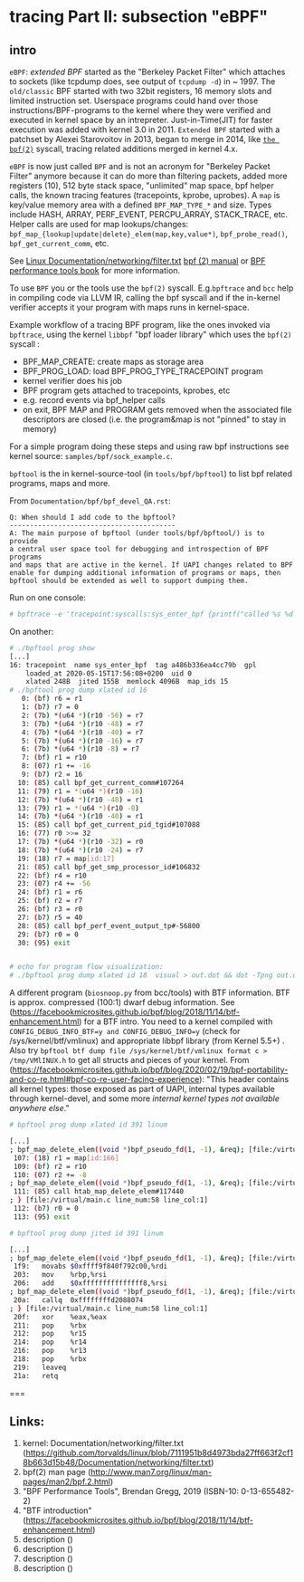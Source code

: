 tracing Part II: subsection "eBPF"
================================================================================
## intro

`eBPF`: *extended BPF* started as the "Berkeley Packet Filter" which attaches to sockets (like tcpdump does, see output of `tcpdump -d`) in ~ 1997. The `old/classic` BPF started with two 32bit registers, 16 memory slots and limited instruction set. Userspace programs could hand over those instructions/BPF-programs to the kernel where they were verified and executed in kernel space by an intrepreter. Just-in-Time(JIT) for faster execution was added with kernel 3.0 in 2011. `Extended BPF` started with a patchset by Alexei Starovoitov in 2013, began to merge in 2014, like [`the bpf(2)`](#bpf-man) syscall, tracing related additions merged in kernel 4.x.

`eBPF` is now just called `BPF` and is not an acronym for "Berkeley Packet Filter" anymore because it can do more than filtering packets, added more registers (10), 512 byte stack space, "unlimited" map space, bpf helper calls, the known tracing features (tracepoints, kprobe, uprobes). A `map` is key/value memory area with a defined `BPF_MAP_TYPE_*` and size. Types include HASH, ARRAY, PERF_EVENT, PERCPU_ARRAY, STACK_TRACE, etc. Helper calls are used for map lookups/changes: `bpf_map_{lookup|update|delete}_elem(map,key,value*)`, `bpf_probe_read()`, `bpf_get_current_comm`, etc. 

See [Linux Documentation/networking/filter.txt](#filter.txt) [bpf (2) manual](#bpf-man) or [BPF performance tools book](#bpf-book) for more information.

To use `BPF` you or the tools use the `bpf(2)` syscall. E.g.`bpftrace` and `bcc` help in compiling code via LLVM IR, calling the bpf syscall and if the in-kernel verifier accepts it your program with maps runs in kernel-space.


Example workflow of a tracing BPF program, like the ones invoked via `bpftrace`, using the kernel `libbpf` "bpf loader library" which uses the `bpf(2)` syscall :

* BPF_MAP_CREATE: create maps as storage area
* BPF_PROG_LOAD: load BPF_PROG_TYPE_TRACEPOINT program
* kernel verifier does his job 
* BPF program gets attached to tracepoints, kprobes, etc
* e.g. record events via bpf_helper calls 
* on exit, BPF MAP and PROGRAM gets removed when the associated file descriptors are closed (i.e. the program&map is not "pinned" to stay in memory)

For a simple program doing these steps and using raw bpf instructions see kernel source: `samples/bpf/sock_example.c`.

`bpftool` is the in kernel-source-tool (in `tools/bpf/bpftool`) to list bpf related programs, maps and more.

From `Documentation/bpf/bpf_devel_QA.rst`:
```
Q: When should I add code to the bpftool?
-----------------------------------------
A: The main purpose of bpftool (under tools/bpf/bpftool/) is to provide
a central user space tool for debugging and introspection of BPF programs
and maps that are active in the kernel. If UAPI changes related to BPF
enable for dumping additional information of programs or maps, then
bpftool should be extended as well to support dumping them.
```

Run on one console:
```bash
# bpftrace -e 'tracepoint:syscalls:sys_enter_bpf {printf("called %s %d %s\n", comm, pid, probe );}'
```
On another:
```bash
# ./bpftool prog show
[...]
16: tracepoint  name sys_enter_bpf  tag a486b336ea4cc79b  gpl
	loaded_at 2020-05-15T17:56:08+0200  uid 0
	xlated 248B  jited 155B  memlock 4096B  map_ids 15
# ./bpftool prog dump xlated id 16
   0: (bf) r6 = r1
   1: (b7) r7 = 0
   2: (7b) *(u64 *)(r10 -56) = r7
   3: (7b) *(u64 *)(r10 -48) = r7
   4: (7b) *(u64 *)(r10 -40) = r7
   5: (7b) *(u64 *)(r10 -16) = r7
   6: (7b) *(u64 *)(r10 -8) = r7
   7: (bf) r1 = r10
   8: (07) r1 += -16
   9: (b7) r2 = 16
  10: (85) call bpf_get_current_comm#107264
  11: (79) r1 = *(u64 *)(r10 -16)
  12: (7b) *(u64 *)(r10 -48) = r1
  13: (79) r1 = *(u64 *)(r10 -8)
  14: (7b) *(u64 *)(r10 -40) = r1
  15: (85) call bpf_get_current_pid_tgid#107088
  16: (77) r0 >>= 32
  17: (7b) *(u64 *)(r10 -32) = r0
  18: (7b) *(u64 *)(r10 -24) = r7
  19: (18) r7 = map[id:17]
  21: (85) call bpf_get_smp_processor_id#106832
  22: (bf) r4 = r10
  23: (07) r4 += -56
  24: (bf) r1 = r6
  25: (bf) r2 = r7
  26: (bf) r3 = r0
  27: (b7) r5 = 40
  28: (85) call bpf_perf_event_output_tp#-56800
  29: (b7) r0 = 0
  30: (95) exit


# echo for program flow visualization:
# ./bpftool prog dump xlated id 18  visual > out.dot && dot -Tpng out.dot > out.png

```

A different program (`biosnoop.py` from bcc/tools) with BTF information. BTF is approx. compressed (100:1) dwarf debug information. See (https://facebookmicrosites.github.io/bpf/blog/2018/11/14/btf-enhancement.html) for a BTF intro.
You need to a kernel compiled with `CONFIG_DEBUG_INFO_BTF=y and CONFIG_DEBUG_INFO=y` (check for /sys/kernel/btf/vmlinux) and appropriate libbpf library  (from Kernel 5.5+) .
Also try `bpftool btf dump file /sys/kernel/btf/vmlinux format c > /tmp/VMlINUX.h` to get all structs and pieces of your kernel.
From (https://facebookmicrosites.github.io/bpf/blog/2020/02/19/bpf-portability-and-co-re.html#bpf-co-re-user-facing-experience): "This header contains all kernel types: those exposed as part of UAPI, internal types available through kernel-devel, and some more *internal kernel types not available anywhere else*."

```bash
# bpftool prog dump xlated id 391 linum

[...]
; bpf_map_delete_elem((void *)bpf_pseudo_fd(1, -1), &req); [file:/virtual/main.c line_num:56 line_col:33]
 107: (18) r1 = map[id:166]
 109: (bf) r2 = r10
 110: (07) r2 += -8
; bpf_map_delete_elem((void *)bpf_pseudo_fd(1, -1), &req); [file:/virtual/main.c line_num:56 line_col:5]
 111: (85) call htab_map_delete_elem#117440
; } [file:/virtual/main.c line_num:58 line_col:1]
 112: (b7) r0 = 0
 113: (95) exit
```


```bash
# bpftool prog dump jited id 391 linum

[...]
; bpf_map_delete_elem((void *)bpf_pseudo_fd(1, -1), &req); [file:/virtual/main.c line_num:56 line_col:33]
 1f9:	movabs $0xffff9f840f792c00,%rdi
 203:	mov    %rbp,%rsi
 206:	add    $0xfffffffffffffff8,%rsi
; bpf_map_delete_elem((void *)bpf_pseudo_fd(1, -1), &req); [file:/virtual/main.c line_num:56 line_col:5]
 20a:	callq  0xffffffffd2088074
; } [file:/virtual/main.c line_num:58 line_col:1]
 20f:	xor    %eax,%eax
 211:	pop    %rbx
 212:	pop    %r15
 214:	pop    %r14
 216:	pop    %r13
 218:	pop    %rbx
 219:	leaveq 
 21a:	retq   
```



===
## Links:

1. <a name="filter.txt"></a> kernel: Documentation/networking/filter.txt (https://github.com/torvalds/linux/blob/7111951b8d4973bda27ff663f2cf18b663d15b48/Documentation/networking/filter.txt)
1. <a name="bpf-man"></a> bpf(2) man page   (http://www.man7.org/linux/man-pages/man2/bpf.2.html)    
1. <a name="bpf-book"></a> "BPF Performance Tools", Brendan Gregg, 2019 (ISBN-10: 0-13-655482-2)     
1. <a name="btf-intro"></a> "BTF introduction"      (https://facebookmicrosites.github.io/bpf/blog/2018/11/14/btf-enhancement.html)
1. <a name=""></a> description      ()
1. <a name=""></a> description      ()
1. <a name=""></a> description      ()
1. <a name=""></a> description      ()




